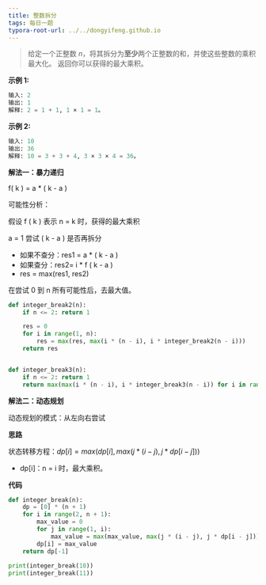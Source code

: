 ```yaml
---
title: 整数拆分
tags: 每日一题
typora-root-url: ../../dongyifeng.github.io
---
```




> 给定一个正整数 *n*，将其拆分为**至少**两个正整数的和，并使这些整数的乘积最大化。 返回你可以获得的最大乘积。

**示例 1:**

```python
输入: 2
输出: 1
解释: 2 = 1 + 1, 1 × 1 = 1。
```



**示例 2:**

```python
输入: 10
输出: 36
解释: 10 = 3 + 3 + 4, 3 × 3 × 4 = 36。
```



**解法一：暴力递归**



f( k ) = a * ( k - a )



可能性分析：

假设 f ( k )  表示 n = k 时，获得的最大乘积

a = 1 尝试 ( k - a ) 是否再拆分

- 如果不查分：res1 = a * ( k - a )
- 如果查分：res2= i * f ( k - a )
- res =  max(res1, res2)

在尝试 0 到 n 所有可能性后，去最大值。



```python
def integer_break2(n):
    if n <= 2: return 1

    res = 0
    for i in range(1, n):
        res = max(res, max(i * (n - i), i * integer_break2(n - i)))
    return res


def integer_break3(n):
    if n <= 2: return 1
    return max(max(i * (n - i), i * integer_break3(n - i)) for i in range(1, n))
```





**解法二：动态规划**

动态规划的模式：从左向右尝试

**思路**

状态转移方程：$dp[i]=max(dp[i],max(j*(i-j),j*dp[i-j]))$​

- dp[i]：n = i 时，最大乘积。

**代码**

```python
def integer_break(n):
    dp = [0] * (n + 1)
    for i in range(2, n + 1):
        max_value = 0
        for j in range(1, i):
            max_value = max(max_value, max(j * (i - j), j * dp[i - j]))
        dp[i] = max_value
    return dp[-1]
  
print(integer_break(10))
print(integer_break(11))
```

